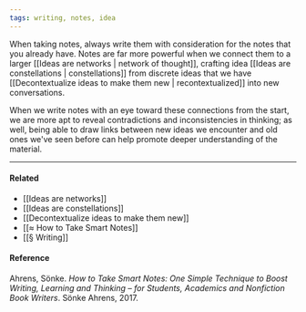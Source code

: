 ```yaml
---
tags: writing, notes, idea
---
```


When taking notes, always write them with consideration for the notes that you
already have. Notes are far more powerful when we connect them to a larger
[[Ideas are networks | network of thought]], crafting idea
[[Ideas are constellations | constellations]] from discrete ideas that we have
[[Decontextualize ideas to make them new | recontextualized]] into new
conversations.

When we write notes with an eye toward these connections from the start, we are
more apt to reveal contradictions and inconsistencies in thinking; as well,
being able to draw links between new ideas we encounter and old ones we've seen
before can help promote deeper understanding of the material.

---

#### Related

- [[Ideas are networks]]
- [[Ideas are constellations]]
- [[Decontextualize ideas to make them new]]
- [[≈ How to Take Smart Notes]]
- [[§ Writing]]

#### Reference

Ahrens, Sönke. _How to Take Smart Notes: One Simple Technique to Boost Writing,
Learning and Thinking – for Students, Academics and Nonfiction Book Writers_.
Sönke Ahrens, 2017.
